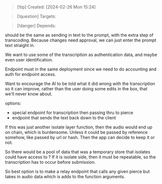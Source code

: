 
>[!tip] Created: [2024-02-26 Mon 15:24]

>[!question] Targets: 

>[!danger] Depends: 

should be the same as sending in text to the prompt, with the extra step of transcoding.
Because changes need approval, we can just enter the prompt text straight in.

We want to use some of the transcription as authentication data, and maybe even user identification.

Endpoint must in the same deployment since we need to do accounting and auth for endpoint access.

Want to encourage the AI to be told what it did wrong with the transcription so it can improve, rather than the user doing some edits in the box, that we'll never know about.

options:
- special endpoint for transcription then passing thru to pierce
- endpoint that sends the text back down to the client

If this was just another isolate layer function, then the audio would end up on chain, which is burdensome.  Unless it could be passed by reference somehow, like passed by url or hash.  Then the app can decide to keep it or not.

So there would be a pool of data that was a temporary store that isolates could have access to ?  If it is isolate side, then it must be repeatable, so the transcription has to occur before submission.

So best option is to make a relay endpoint that calls any given pierce but takes in audio data which is adds to the function arguments.  